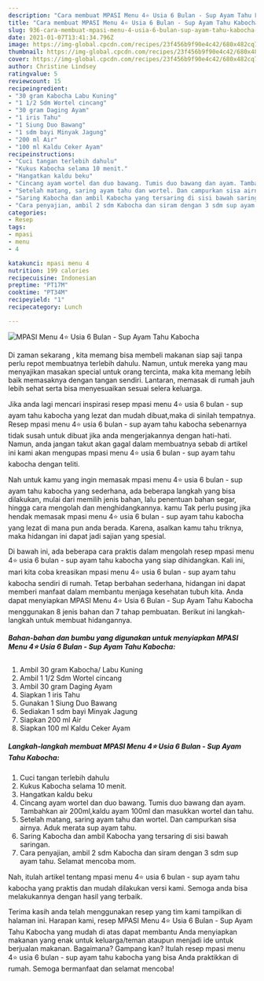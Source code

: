 ```yaml
---
description: "Cara membuat MPASI Menu 4⭐ Usia 6 Bulan - Sup Ayam Tahu Kabocha yang enak Untuk Jualan"
title: "Cara membuat MPASI Menu 4⭐ Usia 6 Bulan - Sup Ayam Tahu Kabocha yang enak Untuk Jualan"
slug: 936-cara-membuat-mpasi-menu-4-usia-6-bulan-sup-ayam-tahu-kabocha-yang-enak-untuk-jualan
date: 2021-01-07T13:41:34.796Z
image: https://img-global.cpcdn.com/recipes/23f456b9f90e4c42/680x482cq70/mpasi-menu-4⭐-usia-6-bulan-sup-ayam-tahu-kabocha-foto-resep-utama.jpg
thumbnail: https://img-global.cpcdn.com/recipes/23f456b9f90e4c42/680x482cq70/mpasi-menu-4⭐-usia-6-bulan-sup-ayam-tahu-kabocha-foto-resep-utama.jpg
cover: https://img-global.cpcdn.com/recipes/23f456b9f90e4c42/680x482cq70/mpasi-menu-4⭐-usia-6-bulan-sup-ayam-tahu-kabocha-foto-resep-utama.jpg
author: Christine Lindsey
ratingvalue: 5
reviewcount: 15
recipeingredient:
- "30 gram Kabocha Labu Kuning"
- "1 1/2 Sdm Wortel cincang"
- "30 gram Daging Ayam"
- "1 iris Tahu"
- "1 Siung Duo Bawang"
- "1 sdm bayi Minyak Jagung"
- "200 ml Air"
- "100 ml Kaldu Ceker Ayam"
recipeinstructions:
- "Cuci tangan terlebih dahulu"
- "Kukus Kabocha selama 10 menit."
- "Hangatkan kaldu beku"
- "Cincang ayam wortel dan duo bawang. Tumis duo bawang dan ayam. Tambahkan air 200ml,kaldu ayam 100ml dan masukkan wortel dan tahu."
- "Setelah matang, saring ayam tahu dan wortel. Dan campurkan sisa airnya. Aduk merata sup ayam tahu."
- "Saring Kabocha dan ambil Kabocha yang tersaring di sisi bawah saringan."
- "Cara penyajian, ambil 2 sdm Kabocha dan siram dengan 3 sdm sup ayam tahu. Selamat mencoba mom."
categories:
- Resep
tags:
- mpasi
- menu
- 4

katakunci: mpasi menu 4 
nutrition: 199 calories
recipecuisine: Indonesian
preptime: "PT17M"
cooktime: "PT34M"
recipeyield: "1"
recipecategory: Lunch

---
```



![MPASI Menu 4⭐ Usia 6 Bulan - Sup Ayam Tahu Kabocha](https://img-global.cpcdn.com/recipes/23f456b9f90e4c42/680x482cq70/mpasi-menu-4⭐-usia-6-bulan-sup-ayam-tahu-kabocha-foto-resep-utama.jpg)

Di zaman  sekarang , kita memang bisa membeli makanan siap saji tanpa perlu repot membuatnya terlebih dahulu. Namun, untuk mereka yang mau menyajikan masakan special untuk orang tercinta, maka kita memang lebih baik memasaknya dengan tangan sendiri. Lantaran, memasak di rumah jauh lebih sehat serta bisa menyesuaikan sesuai selera keluarga.

Jika anda lagi mencari inspirasi resep mpasi menu 4⭐ usia 6 bulan - sup ayam tahu kabocha yang lezat dan mudah dibuat,maka di sinilah tempatnya. Resep mpasi menu 4⭐ usia 6 bulan - sup ayam tahu kabocha  sebenarnya tidak susah untuk dibuat jika anda mengerjakannya dengan hati-hati. Namun, anda jangan takut akan gagal dalam membuatnya 
sebab di artikel ini kami akan mengupas mpasi menu 4⭐ usia 6 bulan - sup ayam tahu kabocha dengan teliti.  



Nah untuk kamu yang ingin memasak mpasi menu 4⭐ usia 6 bulan - sup ayam tahu kabocha yang sederhana, ada beberapa langkah yang bisa dilakukan, mulai dari memilih jenis bahan, lalu penentuan bahan segar, hingga cara mengolah dan menghidangkannya. kamu Tak perlu pusing jika hendak memasak mpasi menu 4⭐ usia 6 bulan - sup ayam tahu kabocha yang lezat di mana pun anda berada. Karena, asalkan kamu  tahu triknya, maka hidangan ini dapat jadi sajian yang spesial.

Di bawah ini, ada beberapa cara praktis  dalam mengolah resep mpasi menu 4⭐ usia 6 bulan - sup ayam tahu kabocha yang siap dihidangkan. Kali ini, mari kita coba kreasikan mpasi menu 4⭐ usia 6 bulan - sup ayam tahu kabocha sendiri di rumah. Tetap berbahan sederhana, hidangan ini dapat memberi manfaat dalam membantu menjaga kesehatan tubuh kita. Anda dapat menyiapkan MPASI Menu 4⭐ Usia 6 Bulan - Sup Ayam Tahu Kabocha menggunakan 8 jenis bahan dan 7 tahap pembuatan. Berikut ini langkah-langkah untuk membuat hidangannya.

<!--inarticleads1-->

##### Bahan-bahan dan bumbu yang digunakan untuk menyiapkan MPASI Menu 4⭐ Usia 6 Bulan - Sup Ayam Tahu Kabocha:

1. Ambil 30 gram Kabocha/ Labu Kuning
1. Ambil 1 1/2 Sdm Wortel cincang
1. Ambil 30 gram Daging Ayam
1. Siapkan 1 iris Tahu
1. Gunakan 1 Siung Duo Bawang
1. Sediakan 1 sdm bayi Minyak Jagung
1. Siapkan 200 ml Air
1. Siapkan 100 ml Kaldu Ceker Ayam




<!--inarticleads2-->

##### Langkah-langkah membuat MPASI Menu 4⭐ Usia 6 Bulan - Sup Ayam Tahu Kabocha:

1. Cuci tangan terlebih dahulu
1. Kukus Kabocha selama 10 menit.
1. Hangatkan kaldu beku
1. Cincang ayam wortel dan duo bawang. Tumis duo bawang dan ayam. Tambahkan air 200ml,kaldu ayam 100ml dan masukkan wortel dan tahu.
1. Setelah matang, saring ayam tahu dan wortel. Dan campurkan sisa airnya. Aduk merata sup ayam tahu.
1. Saring Kabocha dan ambil Kabocha yang tersaring di sisi bawah saringan.
1. Cara penyajian, ambil 2 sdm Kabocha dan siram dengan 3 sdm sup ayam tahu. Selamat mencoba mom.




Nah, itulah artikel tentang  mpasi menu 4⭐ usia 6 bulan - sup ayam tahu kabocha  yang praktis dan mudah dilakukan versi kami. Semoga anda bisa melakukannya dengan hasil yang terbaik. 

Terima kasih anda telah menggunakan resep yang tim kami tampilkan di halaman ini. Harapan kami, resep  MPASI Menu 4⭐ Usia 6 Bulan - Sup Ayam Tahu Kabocha yang mudah di atas dapat membantu Anda menyiapkan makanan yang enak untuk keluarga/teman ataupun menjadi ide untuk berjualan makanan. Bagaimana? Gampang kan? Itulah resep mpasi menu 4⭐ usia 6 bulan - sup ayam tahu kabocha yang bisa Anda praktikkan di rumah. Semoga bermanfaat dan selamat mencoba!

